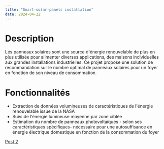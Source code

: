 ```yaml
---
title: "Smart-solar-panels installation"
date: 2024-04-22
---
```

# Description
Les panneaux solaires sont une source d'énergie renouvelable de plus en plus utilisée pour alimenter diverses applications, des maisons individuelles aux grandes installations industrielles. Ce projet propose une solution de recommandation sur le nombre optimal de panneaux solaires pour un foyer en fonction de son niveau de consommation.


# Fonctionnalités
- Extraction de données volumineuses de caractéristiques de l'énergie renouvelable issue de la NASA
- Suivi de l'énergie lumineuse moyenne par zone ciblée
- Estimation du nombre de panneaux photovoltaïques - selon ses caractéristiques spécifiques- nécessaire pour une autosuffisance en énergie électrique domestique en fonction de la consommation du foyer

[Post 2](_posts/_posts/markdown-test.md)
